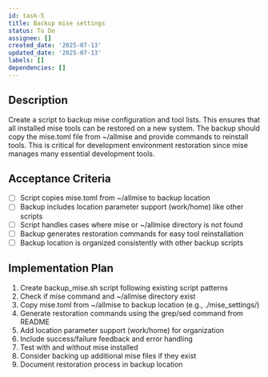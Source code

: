```yaml
---
id: task-5
title: Backup mise settings
status: To Do
assignee: []
created_date: '2025-07-13'
updated_date: '2025-07-13'
labels: []
dependencies: []
---
```


## Description

Create a script to backup mise configuration and tool lists. This ensures that all installed mise tools can be restored on a new system. The backup should copy the mise.toml file from ~/allmise and provide commands to reinstall tools. This is critical for development environment restoration since mise manages many essential development tools.

## Acceptance Criteria

- [ ] Script copies mise.toml from ~/allmise to backup location
- [ ] Backup includes location parameter support (work/home) like other scripts
- [ ] Script handles cases where mise or ~/allmise directory is not found
- [ ] Backup generates restoration commands for easy tool reinstallation
- [ ] Backup location is organized consistently with other backup scripts

## Implementation Plan

1. Create backup_mise.sh script following existing script patterns
2. Check if mise command and ~/allmise directory exist
3. Copy mise.toml from ~/allmise to backup location (e.g., ./mise_settings/)
4. Generate restoration commands using the grep/sed command from README
5. Add location parameter support (work/home) for organization
6. Include success/failure feedback and error handling
7. Test with and without mise installed
8. Consider backing up additional mise files if they exist
9. Document restoration process in backup location
